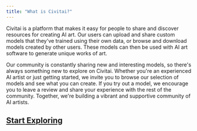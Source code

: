 ```yaml
---
title: "What is Civitai?"
---
```


Civitai is a platform that makes it easy for people to share and discover resources for creating AI art. Our users can upload and share custom models that they've trained using their own data, or browse and download models created by other users. These models can then be used with AI art software to generate unique works of art.

Our community is constantly sharing new and interesting models, so there's always something new to explore on Civitai. Whether you're an experienced AI artist or just getting started, we invite you to browse our selection of models and see what you can create. If you try out a model, we encourage you to leave a review and share your experience with the rest of the community. Together, we're building a vibrant and supportive community of AI artists.

## [Start Exploring](/)